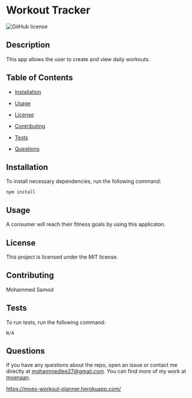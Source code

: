 # Workout Tracker
![GitHub license](https://img.shields.io/badge/license-undefined-blue.svg)

## Description

This app allows the user to create and view daily workouts.

## Table of Contents 

* [Installation](#installation)

* [Usage](#usage)

* [License](#license)

* [Contributing](#contributing)

* [Tests](#tests)

* [Questions](#questions)

## Installation

To install necessary dependencies, run the following command:

```
npm install
```

## Usage

A consumer will reach their fitness goals by using this applicaton.

## License

This project is licensed under the MIT license.
  
## Contributing

Mohammed Samod

## Tests

To run tests, run the following command:

```
N/A
```

## Questions

If you have any questions about the repo, open an issue or contact me directly at mohammedlee27@gmail.com. You can find more of my work at [moenaan](https://github.com/moenaan/).

https://moes-workout-planner.herokuapp.com/